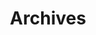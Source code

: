 ---
layout: archives
title: Archives
icon: fas fa-archive
order: 1

image:
  path: /assets/img/profile_image.jpg
---